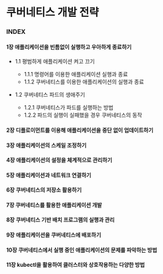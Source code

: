 # 쿠버네티스 개발 전략

### INDEX

#### 1장 애플리케이션을 빈틈없이 실행하고 우아하게 종료하기

- 1.1 평범하게 애플리케이션 켜고 끄기

  - 1.1.1 명령어를 이용한 애플리케이션 실행과 종료
  - 1.1.2 쿠버네티스를 이용한 애플리케이션의 실행과 종료

- 1.2 쿠버네티스 파드의 생애주기
  - 1.2.1 쿠버네티스가 파드를 실행하는 방법
  - 1.2.2 파드의 실행이 실패했을 경우 쿠버네티스의 동작

#### 2장 디플로이먼트를 이용해 애플리케이션을 중단 없이 업데이트하기

#### 3장 애플리케이션의 스케일 조정하기

#### 4장 애플리케이션의 설정을 체계적으로 관리하기

#### 5장 애플리케이션과 네트워크 연결하기

#### 6장 쿠버네티스의 저장소 활용하기

#### 7장 쿠버네티스를 활용한 애플리케이션 개발

#### 8장 쿠버네티스 기반 배치 프로그램의 실행과 관리

#### 9장 애플리케이션을 쿠버네티스에 배포하기

#### 10장 쿠버네티스에서 실행 중인 애플리케이션의 문제를 파악하는 방법

#### 11장 kubectl을 활용하여 클러스터와 상호작용하는 다양한 방법
